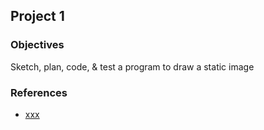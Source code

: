 ## Project 1


### Objectives
Sketch, plan, code, & test a program to draw a static image



### References
- <a href="xxx" target="_blank">xxx</a>


